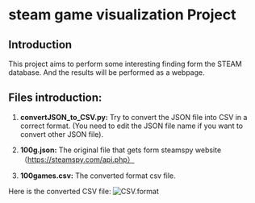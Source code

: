 # steam game visualization Project

## Introduction
This project aims to perform some interesting finding form the STEAM database. And the results will be performed as a webpage.


## Files introduction:
1. **convertJSON_to_CSV.py:**
Try to convert the JSON file into CSV in a correct format. (You need to edit the JSON file name if you want to convert other JSON file).

2. **100g.json:**
The original file that gets form steamspy website（https://steamspy.com/api.php）

3. **100games.csv:** 
The converted format csv file.

Here is the converted CSV file:
![CSV.format](steam_game_visualization/Images/csvformat.png)

